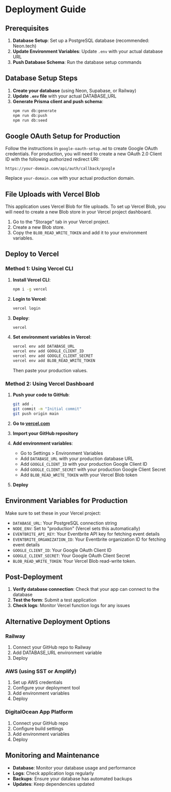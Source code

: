 # Deployment Guide

## Prerequisites

1. **Database Setup**: Set up a PostgreSQL database (recommended: Neon.tech)
2. **Update Environment Variables**: Update `.env` with your actual database URL
3. **Push Database Schema**: Run the database setup commands

## Database Setup Steps

1. **Create your database** (using Neon, Supabase, or Railway)
2. **Update `.env` file** with your actual DATABASE_URL
3. **Generate Prisma client and push schema**:
   ```bash
   npm run db:generate
   npm run db:push
   npm run db:seed
   ```

## Google OAuth Setup for Production

Follow the instructions in `google-oauth-setup.md` to create Google OAuth credentials. For production, you will need to create a new OAuth 2.0 Client ID with the following authorized redirect URI:

`https://your-domain.com/api/auth/callback/google`

Replace `your-domain.com` with your actual production domain.

## File Uploads with Vercel Blob

This application uses Vercel Blob for file uploads. To set up Vercel Blob, you will need to create a new Blob store in your Vercel project dashboard.

1. Go to the "Storage" tab in your Vercel project.
2. Create a new Blob store.
3. Copy the `BLOB_READ_WRITE_TOKEN` and add it to your environment variables.

## Deploy to Vercel

### Method 1: Using Vercel CLI

1. **Install Vercel CLI**:
   ```bash
   npm i -g vercel
   ```

2. **Login to Vercel**:
   ```bash
   vercel login
   ```

3. **Deploy**:
   ```bash
   vercel
   ```

4. **Set environment variables in Vercel**:
   ```bash
   vercel env add DATABASE_URL
   vercel env add GOOGLE_CLIENT_ID
   vercel env add GOOGLE_CLIENT_SECRET
   vercel env add BLOB_READ_WRITE_TOKEN
   ```
   Then paste your production values.

### Method 2: Using Vercel Dashboard

1. **Push your code to GitHub**:
   ```bash
   git add .
   git commit -m "Initial commit"
   git push origin main
   ```

2. **Go to [vercel.com](https://vercel.com)**
3. **Import your GitHub repository**
4. **Add environment variables**:
   - Go to Settings > Environment Variables
   - Add `DATABASE_URL` with your production database URL
   - Add `GOOGLE_CLIENT_ID` with your production Google Client ID
   - Add `GOOGLE_CLIENT_SECRET` with your production Google Client Secret
   - Add `BLOB_READ_WRITE_TOKEN` with your Vercel Blob token
5. **Deploy**

## Environment Variables for Production

Make sure to set these in your Vercel project:

- `DATABASE_URL`: Your PostgreSQL connection string
- `NODE_ENV`: Set to "production" (Vercel sets this automatically)
- `EVENTBRITE_API_KEY`: Your Eventbrite API key for fetching event details
- `EVENTBRITE_ORGANIZATION_ID`: Your Eventbrite organization ID for fetching event details
- `GOOGLE_CLIENT_ID`: Your Google OAuth Client ID
- `GOOGLE_CLIENT_SECRET`: Your Google OAuth Client Secret
- `BLOB_READ_WRITE_TOKEN`: Your Vercel Blob read-write token.

## Post-Deployment

1. **Verify database connection**: Check that your app can connect to the database
2. **Test the form**: Submit a test application
3. **Check logs**: Monitor Vercel function logs for any issues

## Alternative Deployment Options

### Railway
1. Connect your GitHub repo to Railway
2. Add DATABASE_URL environment variable
3. Deploy

### AWS (using SST or Amplify)
1. Set up AWS credentials
2. Configure your deployment tool
3. Add environment variables
4. Deploy

### DigitalOcean App Platform
1. Connect your GitHub repo
2. Configure build settings
3. Add environment variables
4. Deploy

## Monitoring and Maintenance

- **Database**: Monitor your database usage and performance
- **Logs**: Check application logs regularly
- **Backups**: Ensure your database has automated backups
- **Updates**: Keep dependencies updated
